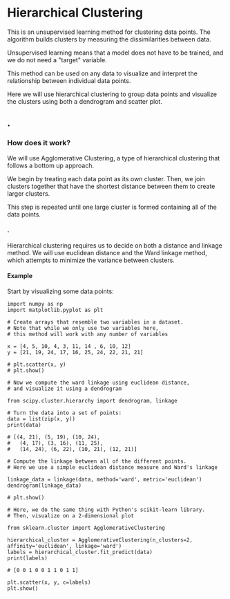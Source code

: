 # Hierarchical Clustering
This is an unsupervised learning method for clustering data points. The algorithm builds clusters by measuring the dissimilarities between data.

Unsupervised learning means that a model does not have to be trained, and we do not need a "target" variable. 

This method can be used on any data to visualize and interpret the relationship between individual data points.

Here we will use hierarchical clustering to group data points and visualize the clusters using both a dendrogram and scatter plot.

## .
### How does it work?
We will use Agglomerative Clustering, a type of hierarchical clustering that follows a bottom up approach. 

We begin by treating each data point as its own cluster. Then, we join clusters together that have the shortest distance between them to create larger clusters.

This step is repeated until one large cluster is formed containing all of the data points.

#### .
Hierarchical clustering requires us to decide on both a distance and linkage method. We will use euclidean distance and the Ward linkage method, which attempts to minimize the variance between clusters.

#### Example
Start by visualizing some data points:

```
import numpy as np
import matplotlib.pyplot as plt

# Create arrays that resemble two variables in a dataset. 
# Note that while we only use two variables here, 
# this method will work with any number of variables

x = [4, 5, 10, 4, 3, 11, 14 , 6, 10, 12]
y = [21, 19, 24, 17, 16, 25, 24, 22, 21, 21]

# plt.scatter(x, y)
# plt.show()

# Now we compute the ward linkage using euclidean distance, 
# and visualize it using a dendrogram

from scipy.cluster.hierarchy import dendrogram, linkage

# Turn the data into a set of points:
data = list(zip(x, y))
print(data)

# [(4, 21), (5, 19), (10, 24), 
#   (4, 17), (3, 16), (11, 25), 
#   (14, 24), (6, 22), (10, 21), (12, 21)]

# Compute the linkage between all of the different points. 
# Here we use a simple euclidean distance measure and Ward's linkage

linkage_data = linkage(data, method='ward', metric='euclidean')
dendrogram(linkage_data)

# plt.show()

# Here, we do the same thing with Python's scikit-learn library. 
# Then, visualize on a 2-dimensional plot

from sklearn.cluster import AgglomerativeClustering

hierarchical_cluster = AgglomerativeClustering(n_clusters=2, affinity='euclidean', linkage='ward')
labels = hierarchical_cluster.fit_predict(data)
print(labels)

# [0 0 1 0 0 1 1 0 1 1]

plt.scatter(x, y, c=labels)
plt.show()
```